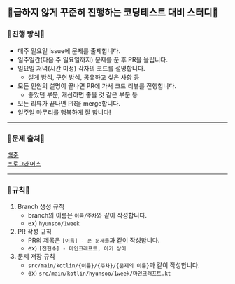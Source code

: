 ## 🐌급하지 않게 꾸준히 진행하는 코딩테스트 대비 스터디🐢

### 🌟진행 방식🌟

- 매주 일요일 issue에 문제를 출제합니다.
- 일주일간(다음 주 일요일까지) 문제를 푼 후 PR을 올립니다.
- 일요일 저녁(시간 미정) 각자의 코드를 설명합니다.
  - 설계 방식, 구현 방식, 공유하고 싶은 사항 등
- 모든 인원의 설명이 끝나면 PR에 가서 코드 리뷰를 진행합니다.
  - 좋았던 부분, 개선하면 좋을 것 같은 부분 등
- 모든 리뷰가 끝나면 PR을 merge합니다.
- 일주일 마무리를 행복하게 잘 합니다!

--- 

### 👊문제 출처👊

[백준](https://www.acmicpc.net/)  
[프로그래머스](https://school.programmers.co.kr/learn/challenges)

---

### 🤙규칙🤙

1. Branch 생성 규칙
    - branch의 이름은 `이름/주차`와 같이 작성합니다.
    - ex) `hyunsoo/1week`
2. PR 작성 규칙 
   - PR의 제목은 ` [이름] - 푼 문제들 `과 같이 작성합니다.
   - ex) `[전현수] - 마인크래프트, 아기 상어`
3. 문제 저장 규칙
   - `src/main/kotlin/{이름}/{주차}/{문제의 이름}`과 같이 작성합니다.
   - ex) `src/main/kotlin/hyunsoo/1week/마인크래프트.kt`

